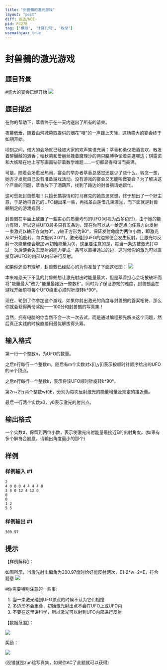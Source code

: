 ```yaml
---
title: "封兽鵺的激光游戏"
layout: "post"
diff: 省选/NOI-
pid: P4276
tag: ['模拟', '计算几何', '枚举']
usemathjax: true
---
```


# 封兽鵺的激光游戏
## 题目背景

#盛大的宴会已经开始
![](https://cdn.luogu.com.cn/upload/pic/15071.png)
## 题目描述

在你的帮助下，萃香终于在一天内送出了所有的请柬。

夜幕低垂，随着由河城荷取提供的烟花"嗖"的一声蹿上天际，这场盛大的宴会终于如期开始。

顷刻之间，偌大的会场就已经被大家的欢声笑语充满：萃香和勇仪把酒言欢，散发着醉醺醺的酒香；帕秋莉和爱丽丝拽着魔理沙的两只胳膊争论着先逛哪边；琪露诺和大妖精在地上写写画画钻研着数学难题......一切都显得和谐而美满。

可是，随着会场愈发热闹，宴会的举办者萃香总感觉还是少了些什么，转念一想，她方才发觉自己没有准备游戏活动。没有游戏的宴会又怎能叫做宴会？为了解决这个严重的问题，萃香放下了酒葫芦，找到了路边的封兽鵺请她帮忙。

这可愁死封兽鵺啦！只擅长搞事情和打马赛克的她苦思冥想，终于想出了一个好主意，于是她将自己的UFO翻出来一些，再找圣白莲借几束激光，而下面就是封兽鵺制定的游戏规则：

封兽鵺在平面上放置了一些实心的质量均匀的UFO(可视为凸多边形)，由于她的能力有限，所以这些UFO最多只有五条边。现在你可以从一给定点向任意方向发射一束激光(x轴正方向为0°，y轴正方形为90°，保证发射角度为两位小数，即激光从0°开始旋转，每次旋转0.01°)，激光碰到UFO的边界便会发生反射，且激光每反射一次能量便会增加w(初始能量为0)，这里要注意的是，每当一条边被激光打中过一次后便会失去反射的能力变成一条可以直接透过的边，这时候你的激光可以直接穿进UFO的内部从内部进行反射。

如果你还没有理解，封兽鵺已经贴心的为你准备了下面这张图：
![](https://cdn.luogu.com.cn/upload/pic/15112.png)

本来唯恐天下不乱的封兽鵺想让激光射出时能量最大，但是萃香担心会场被破坏而将"能量最大"改为"能量最接近一整数E"。同时为了保证游戏的难度，封兽鵺会在游戏开始前将每个UFO绕重心顺时针旋转k*90°。

现在，轮到了你参加这个游戏，如果你射出激光的角度与封兽鵺的答案相符，那么你就会获得两份奖励——100分和封兽鵺的写真集！

当然，拥有电脑的你当然不会一次一次去试，而是通过编程预先解决这个问题，然后真正实践的时候直接用最优解拔得头筹。
## 输入格式

第一行一个整数n，为UFO的数量。

之后n行每行一个整数m，随后有m个实数对x[i],y[i]表示按顺时针顺序给出的UFO的m个顶点。

之后n行每行一个整数k，表示将该UFO顺时针旋转k*90°。

第2n+2行两个整数w和E，分别为每次反射激光的能量增量及规定的接近量。

最后一行两个实数x0，y0表示激光的射出点。
## 输出格式

一个实数d，保留到两位小数，表示使激光出射能量最接近E的出射角度。(如果有多个解符合题意，请输出角度最小的那个)
## 样例

### 样例输入 #1
```
2
4 0 0 0 4 4 4 4 0
3 8 0 12 4 12 0
0 
0
1 2
5 5
```
### 样例输出 #1
```
300.97
```
## 提示

【样例解释】：

如图所示，当激光射出偏角为300.97度时恰好能反射两次，E1-2*w=2=E，符合题意
![](https://cdn.luogu.com.cn/upload/pic/15105.png)

#你需要特别注意的一些事:
1. 当一束激光碰到UFO顶点的时候不认为它们相撞
2. 多边形不会重叠，初始激光射出点不会在UFO上或UFO内
3. 不要在这里讲科学，所以激光可以射到UFO内部进行反射


【数据范围】：

![](https://cdn.luogu.com.cn/upload/pic/15115.png)

奖励：

![](https://cdn.luogu.com.cn/upload/pic/15074.png)

(没错就是zun绘写真集，如果你AC了此题就可以获得)

